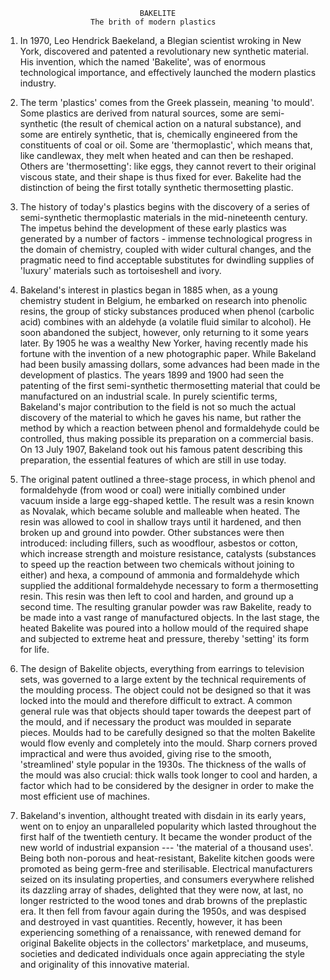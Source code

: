                                   BAKELITE
                       The brith of modern plastics

1. In 1970, Leo Hendrick Baekeland, a Blegian scientist wroking in New York, discovered and patented a revolutionary new synthetic material.
His invention, which the named 'Bakelite', was of enormous technological importance, and effectively launched the modern plastics industry.

2. The term 'plastics' comes from the Greek plassein, meaning 'to mould'.
Some plastics are derived from natural sources, some are semi-synthetic (the result of chemical action on a natural substance), and some are entirely synthetic, that is, chemically engineered from the constituents of coal or oil.
Some are 'thermoplastic', which means that, like candlewax, they melt when heated and can then be reshaped.
Others are 'thermosetting': like eggs, they cannot revert to their original viscous state, and their shape is thus fixed for ever.
Bakelite had the distinction of being the first totally synthetic thermosetting plastic.


3. The history of today's plastics begins with the discovery of a series of semi-synthetic thermoplastic materials in the mid-nineteenth century.
The impetus behind the development of these early plastics was generated by a number of factors - immense technological progress in the domain of chemistry, coupled with wider cultural changes, and the pragmatic need to find acceptable substitutes for dwindling supplies of 'luxury' materials such as tortoiseshell and ivory.


4. Bakeland's interest in plastics began in 1885 when, as a young chemistry student in Belgium, he embarked on research into phenolic resins, the group of sticky substances produced when phenol (carbolic acid) combines with an aldehyde (a volatile fluid similar to alcohol).
He soon abandoned the subject, however, only returning to it some years later.
By 1905 he was a wealthy New Yorker, having recently made his fortune with the invention of a new photographic paper.
While Bakeland had been busily amassing dollars, some advances had been made in the development of plastics.
The years 1899 and 1900 had seen the patenting of the first semi-synthetic thermosetting material that could be manufactured on an industrial scale.
In purely scientific terms, Bakeland's major contribution to the field is not so much the actual discovery of the material to which he gaves his name, but rather the method by which a reaction between phenol and formaldehyde could be controlled, thus making possible its preparation on a commercial basis.
On 13 July 1907, Bakeland took out his famous patent describing this preparation, the essential features of which are still in use today.


5. The original patent outlined a three-stage process, in which phenol and formaldehyde (from wood or coal) were initially combined under vacuum inside a large egg-shaped kettle.
The result was a resin known as Novalak, which became soluble and malleable when heated.
The resin was allowed to cool in shallow trays until it hardened, and then broken up and ground into powder.
Other substances were then introduced: including fillers, such as woodflour, asbestos or cotton, which increase strength and moisture resistance, catalysts (substances to speed up the reaction between two chemicals without joining to either) and hexa, a compound of ammonia and formaldehyde which supplied the additional formaldehyde necessary to form a thermosetting resin.
This resin was then left to cool and harden, and ground up a second time.
The resulting granular powder was raw Bakelite, ready to be made into a vast range of manufactured objects.
In the last stage, the heated Bakelite was poured into a hollow mould of the required shape and subjected to extreme heat and pressure, thereby 'setting' its form for life.


6. The design of Bakelite objects, everything from earrings to television sets, was governed to a large extent by the technical requirements of the moulding process.
The object could not be designed so that it was locked into the mould and therefore difficult to extract.
A common general rule was that objects should taper towards the deepest part of the mould, and if necessary the product was moulded in separate pieces.
Moulds had to be carefully designed so that the molten Bakelite would flow evenly and completely into the mould.
Sharp corners proved impractical and were thus avoided, giving rise to the smooth, 'streamlined' style popular in the 1930s.
The thickness of the walls of the mould was also crucial: thick walls took longer to  cool and harden, a factor which had to be considered by the designer in order to make the most efficient use of machines.


7. Bakeland's invention, althought treated with disdain in its early years, went on to enjoy an unparalleled popularity which lasted throughout the first half of the twentieth century.
It became the wonder product of the new world of industrial expansion --- 'the material of a thousand uses'.
Being both non-porous and heat-resistant, Bakelite kitchen goods were promoted as being germ-free and sterilisable.
Electrical manufacturers seized on its insulating properties, and consumers everywhere relished its dazzling array of shades, delighted that they were now, at last, no longer restricted to the wood tones and drab browns of the preplastic era.
It then fell from favour again during the 1950s, and was despised and destroyed in vast quantities.
Recently, however, it has been experiencing something of a renaissance, with renewed demand for original Bakelite objects in the collectors' marketplace, and museums, societies and dedicated individuals once again appreciating the style and originality of this innovative material.






